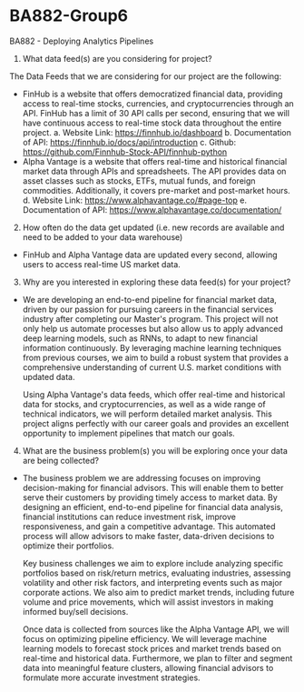 # BA882-Group6

BA882 - Deploying Analytics Pipelines 

1. What data feed(s) are you considering for project?

The Data Feeds that we are considering for our project are the following: 
- FinHub is a website that offers democratized financial data, providing access to real-time stocks, currencies, and cryptocurrencies through an API. FinHub has a limit of 30 API calls per second, ensuring that we will have continuous access to real-time stock data throughout the entire project.
a.	Website Link: https://finnhub.io/dashboard
b.	Documentation of API: https://finnhub.io/docs/api/introduction 
c.	Github: https://github.com/Finnhub-Stock-API/finnhub-python
- Alpha Vantage is a website that offers real-time and historical financial market data through APIs and spreadsheets. The API provides data on asset classes such as stocks, ETFs, mutual funds, and foreign commodities. Additionally, it covers pre-market and post-market hours.
d.	Website Link: https://www.alphavantage.co/#page-top
e.	Documentation of API: https://www.alphavantage.co/documentation/

2. How often do the data get updated (i.e. new records are available and need to be added to your data warehouse)

- FinHub and Alpha Vantage data are updated every second, allowing users to access real-time US market data.

3. Why are you interested in exploring these data feed(s) for your project?

- We are developing an end-to-end pipeline for financial market data, driven by our passion for pursuing careers in the financial services industry after completing our Master's program. This project will not only help us automate processes but also allow us to apply advanced deep learning models, such as RNNs, to adapt to new financial information continuously. By leveraging machine learning techniques from previous courses, we aim to build a robust system that provides a comprehensive understanding of current U.S. market conditions with updated data. 

  Using Alpha Vantage's data feeds, which offer real-time and historical data for stocks, and cryptocurrencies, as well as a wide range of technical indicators, we will perform detailed market analysis. This project aligns perfectly with our career goals and provides an excellent opportunity to implement pipelines that match our goals.

4. What are the business problem(s) you will be exploring once your data are being collected?

- The business problem we are addressing focuses on improving decision-making for financial advisors. This will enable them to better serve their customers by providing timely access to market data. By designing an efficient, end-to-end pipeline for financial data analysis, financial institutions can reduce investment risk, improve responsiveness, and gain a competitive advantage. This automated process will allow advisors to make faster, data-driven decisions to optimize their portfolios.

  Key business challenges we aim to explore include analyzing specific portfolios based on risk/return metrics, evaluating industries, assessing volatility and other risk factors, and interpreting events such as major corporate actions. We also aim to predict market trends, including future volume and price movements, which will assist investors in making informed buy/sell decisions.

  Once data is collected from sources like the Alpha Vantage API, we will focus on optimizing pipeline efficiency. We will leverage machine learning models to forecast stock prices and market trends based on real-time and historical data. Furthermore, we plan to filter and segment data into meaningful feature clusters, allowing financial advisors to formulate more accurate investment strategies.


